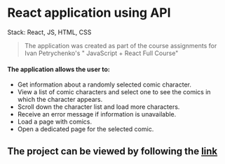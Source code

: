 # React application using API

Stack: React, JS, HTML, CSS

>The application was created as part of the course assignments for Ivan Petrychenko's " JavaScript + React Full Course"

####  The application allows the user to:

- Get information about a randomly selected comic character.
- View a list of comic characters and select one to see the comics in which the character appears.
- Scroll down the character list and load more characters.
- Receive an error message if information is unavailable.
- Load a page with comics.
- Open a dedicated page for the selected comic.


## The project can be viewed by following the [link](https://marvel.khudorenko.com/)
